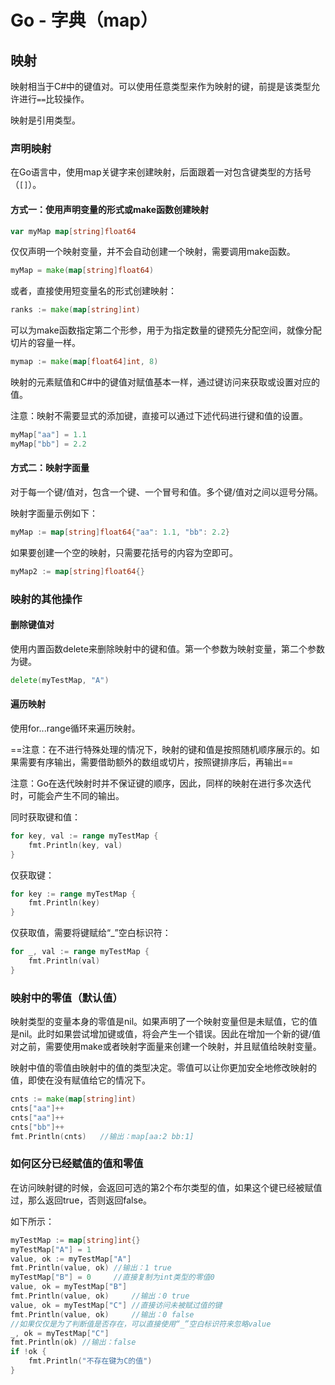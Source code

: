 # Go - 字典（map）





## 映射

映射相当于C#中的键值对。可以使用任意类型来作为映射的键，前提是该类型允许进行`==`比较操作。

映射是引用类型。

### 声明映射

在Go语言中，使用map关键字来创建映射，后面跟着一对包含键类型的方括号（`[]`）。

#### 方式一：使用声明变量的形式或make函数创建映射

```go
var myMap map[string]float64
```

仅仅声明一个映射变量，并不会自动创建一个映射，需要调用make函数。

```go
myMap = make(map[string]float64)
```

或者，直接使用短变量名的形式创建映射：

```go
ranks := make(map[string]int)
```

可以为make函数指定第二个形参，用于为指定数量的键预先分配空间，就像分配切片的容量一样。

```go
mymap := make(map[float64]int, 8)
```

映射的元素赋值和C#中的键值对赋值基本一样，通过键访问来获取或设置对应的值。

注意：映射不需要显式的添加键，直接可以通过下述代码进行键和值的设置。

```go
myMap["aa"] = 1.1
myMap["bb"] = 2.2
```



#### 方式二：映射字面量

对于每一个键/值对，包含一个键、一个冒号和值。多个键/值对之间以逗号分隔。

映射字面量示例如下：

```go
myMap := map[string]float64{"aa": 1.1, "bb": 2.2}
```

如果要创建一个空的映射，只需要花括号的内容为空即可。

```go
myMap2 := map[string]float64{}
```

### 映射的其他操作

#### 删除键值对

使用内置函数delete来删除映射中的键和值。第一个参数为映射变量，第二个参数为键。

```go
delete(myTestMap, "A")
```

#### 遍历映射

使用for...range循环来遍历映射。

==注意：在不进行特殊处理的情况下，映射的键和值是按照随机顺序展示的。如果需要有序输出，需要借助额外的数组或切片，按照键排序后，再输出==

注意：Go在迭代映射时并不保证键的顺序，因此，同样的映射在进行多次迭代时，可能会产生不同的输出。

同时获取键和值：

```go
for key, val := range myTestMap {
	fmt.Println(key, val)
}
```

仅获取键：

```go
for key := range myTestMap {
	fmt.Println(key)
}
```

仅获取值，需要将键赋给“_”空白标识符：

```go
for _, val := range myTestMap {
	fmt.Println(val)
}
```



### 映射中的零值（默认值）

映射类型的变量本身的零值是nil。如果声明了一个映射变量但是未赋值，它的值是nil。此时如果尝试增加键或值，将会产生一个错误。因此在增加一个新的键/值对之前，需要使用make或者映射字面量来创建一个映射，并且赋值给映射变量。

映射中值的零值由映射中的值的类型决定。零值可以让你更加安全地修改映射的值，即使在没有赋值给它的情况下。

```go
cnts := make(map[string]int)
cnts["aa"]++
cnts["aa"]++
cnts["bb"]++
fmt.Println(cnts)	//输出：map[aa:2 bb:1]
```

### 如何区分已经赋值的值和零值

在访问映射键的时候，会返回可选的第2个布尔类型的值，如果这个键已经被赋值过，那么返回true，否则返回false。

如下所示：

```go
myTestMap := map[string]int{}
myTestMap["A"] = 1
value, ok := myTestMap["A"]
fmt.Println(value, ok) //输出：1 true
myTestMap["B"] = 0     //直接复制为int类型的零值0
value, ok = myTestMap["B"]
fmt.Println(value, ok)     //输出：0 true
value, ok = myTestMap["C"] //直接访问未被赋过值的键
fmt.Println(value, ok)     //输出：0 false
//如果仅仅是为了判断值是否存在，可以直接使用“_”空白标识符来忽略value
_, ok = myTestMap["C"]
fmt.Println(ok) //输出：false
if !ok {
    fmt.Println("不存在键为C的值")
}
```

